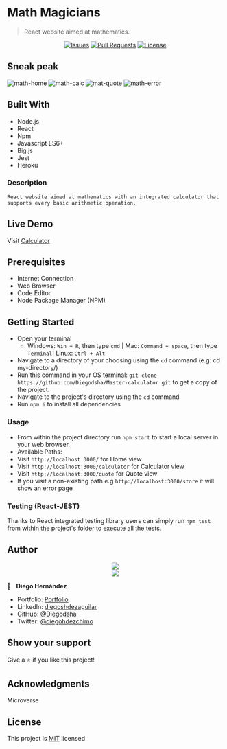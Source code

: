 # Math Magicians

>React website aimed at mathematics.

<p align="center">
  <a href="https://github.com/Diegodsha/Master-calculator/issues">
  <img src="https://img.shields.io/github/issues-raw/Diegodsha/Master-calculator?style=for-the-badge"
       alt="Issues"></a>
   <a href="https://github.com/Diegodsha/Master-calculator/pulls">
  <img src="https://img.shields.io/github/issues-pr/Diegodsha/Master-calculator?style=for-the-badge"
       alt="Pull Requests"></a>
   <a href="https://github.com/Diegodsha/Master-calculator/blob/develop/LICENSE">
  <img src="https://img.shields.io/github/license/Diegodsha/Master-calculator?style=for-the-badge"
       alt="License"></a>
</p>

## Sneak peak
![math-home](https://user-images.githubusercontent.com/70416006/124996920-6a733b00-e00f-11eb-8b29-941bec774577.png)
![math-calc](https://user-images.githubusercontent.com/70416006/124996916-69420e00-e00f-11eb-831e-86d298fb4be4.png)
![mat-quote](https://user-images.githubusercontent.com/70416006/124996914-68a97780-e00f-11eb-9b3f-31c9b4c2576d.png)
![math-error](https://user-images.githubusercontent.com/70416006/124996910-67784a80-e00f-11eb-8ba6-7e9749c5d25a.png)

## Built With


- Node.js
- React
- Npm
- Javascript ES6+
- Big.js
- Jest
- Heroku

### Description

    React website aimed at mathematics with an integrated calculator that supports every basic arithmetic operation.

## Live Demo

Visit [Calculator](https://math-magic-react.herokuapp.com/)

## Prerequisites

  - Internet Connection
  - Web Browser
  - Code Editor 
  - Node Package Manager (NPM)

## Getting Started

- Open your terminal 
  - Windows: `Win + R`, then type `cmd` | Mac: `Command + space`, then type `Terminal`| Linux: `Ctrl + Alt`
- Navigate to a directory of your choosing using the `cd` command (e.g: cd my-directory/)
- Run this command in your OS terminal: `git clone https://github.com/Diegodsha/Master-calculator.git` to get a copy of the project.
- Navigate to the project's directory using the `cd` command
- Run `npm i` to install all dependencies

### Usage

- From within the project directory run `npm start` to start a local server in your web browser.
- Available Paths:
 - Visit `http://localhost:3000/` for Home view
 - Visit `http://localhost:3000/calculator` for Calculator view
 - Visit `http://localhost:3000/quote` for Quote view
 - If you visit a non-existing path e.g `http://localhost:3000/store` it will show an error page

### Testing (React-JEST)

Thanks to React integrated testing library users can simply run `npm test` from within the project's folder to execute all the tests.


## Author
<div align="center">
<img src="https://user-images.githubusercontent.com/70416006/121233844-aff9e800-c858-11eb-99e4-d36b833d3fa9.png">
</div>
<div align="center">
<img src="https://user-images.githubusercontent.com/70416006/121235243-42e75200-c85a-11eb-967d-ea05dd5efe1f.png">
</div>

👤 &nbsp; **Diego Hernández**
- Portfolio: [Portfolio](https://dshagui.com/)
- LinkedIn: [diegoshdezaguilar](https://www.linkedin.com/in/diegoshdezaguilar/)
- GitHub: [@Diegodsha](https://github.com/Diegodsha)
- Twitter: [@diegohdezchimo](https://twitter.com/diegohdezchimo)

## Show your support

Give a ⭐️ if you like this project!

## Acknowledgments

Microverse

## License

This project is [MIT](https://github.com/Diegodsha/Master-calculator/blob/develop/LICENSE) licensed
